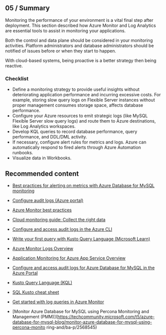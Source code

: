 ## 05 / Summary

Monitoring the performance of your environment is a vital final step after deployment. This section described how Azure Monitor and Log Analytics are essential tools to assist in monitoring your applications.

Both the control and data plane should be considered in your monitoring activities. Platform administrators and database administrators should be notified of issues before or when they start to happen.

With cloud-based systems, being proactive is a better strategy then being reactive.

### Checklist

- Define a monitoring strategy to provide useful insights without deteriorating application performance and incurring excessive costs. For example, storing slow query logs on Flexible Server instances without proper management consumes storage space, affects database performance.
- Configure your Azure resources to emit strategic logs (like MySQL Flexible Server slow query logs) and route them to Azure destinations, like Log Analytics workspaces.
- Develop KQL queries to record database performance, query performance, and DDL/DML activity.
- If necessary, configure alert rules for metrics and logs. Azure can automatically respond to fired alerts through Azure Automation runbooks.
- Visualize data in Workbooks.

## Recommended content

- [Best practices for alerting on metrics with Azure Database for MySQL monitoring](https://azure.microsoft.com/blog/best-practices-for-alerting-on-metrics-with-azure-database-for-mysql-monitoring/)

- [Configure audit logs (Azure portal)](https://docs.microsoft.com/azure/mysql/flexible-server/tutorial-configure-audit)

- [Azure Monitor best practices](https://docs.microsoft.com/azure/azure-monitor/best-practices)

- [Cloud monitoring guide: Collect the right data](https://docs.microsoft.com/azure/cloud-adoption-framework/manage/monitor/data-collection)

- [Configure and access audit logs in the Azure CLI](https://docs.microsoft.com/azure/mysql/howto-configure-audit-logs-cli)

- [Write your first query with Kusto Query Language (Microsoft Learn)](https://docs.microsoft.com/learn/modules/write-first-query-kusto-query-language/)

- [Azure Monitor Logs Overview](https://docs.microsoft.com/azure/azure-monitor/logs/data-platform-logs)

- [Application Monitoring for Azure App Service Overview](https://docs.microsoft.com/azure/azure-monitor/app/azure-web-apps)

- [Configure and access audit logs for Azure Database for MySQL in the Azure Portal](https://docs.microsoft.com/azure/mysql/howto-configure-audit-logs-portal)

- [Kusto Query Language (KQL)](https://docs.microsoft.com/azure/data-explorer/kusto/query/)

- [SQL Kusto cheat sheet](https://docs.microsoft.com/azure/data-explorer/kusto/query/sqlcheatsheet)
- [Get started with log queries in Azure Monitor](https://docs.microsoft.com/azure/azure-monitor/log-query/get-started-queries)

- [Monitor Azure Database for MySQL using Percona Monitoring and Management (PMM)](https://techcommunity.microsoft.com/t5/azure-database-for-mysql-blog/monitor-azure-database-for-mysql-using-percona-monito
ring-and/ba-p/2568545)

